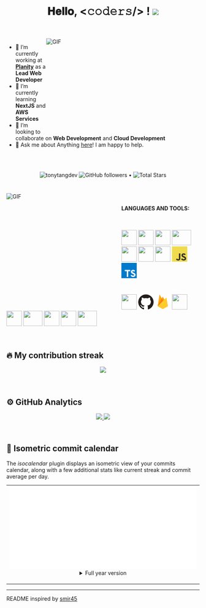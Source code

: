 <h1 align="center">
  𝐇𝐞𝐥𝐥𝐨, &lt;𝚌𝚘𝚍𝚎𝚛𝚜/&gt; !
  <a target="_blank">
    <img src="https://github.com/JayantGoel001/JayantGoel001/blob/master/GIF/Hi.gif" width="40px" />
  </a>
</h1>

<br/>
<br/>
<a target="_blank">
  <img align="right" height="250" width="400" alt="GIF" src="https://github.com/JayantGoel001/JayantGoel001/blob/master/GIF/code.gif">
</a>

- 🔭 I’m currently working at **[Planity](https://www.planity.com/)** as a **Lead Web Developer**
- 🌱 I’m currently learning **NextJS** and **AWS Services**
- 👯 I’m looking to collaborate on **Web Development** and **Cloud Development**
- 💬 Ask me about Anything [here](https://github.com/tonytangdev/tonytangdev/issues/1)! I am happy to help.


<br/>
<br/>


<p align="center">  
  <img src="https://komarev.com/ghpvc/?username=tonytangdev" alt="tonytangdev" />
  <img alt="GitHub followers" src="https://img.shields.io/github/followers/tonytangdev?label=Followers&style=social"> •   
  <img src="https://img.shields.io/github/stars/tonytangdev?label=Stars" alt="Total Stars">
</p>




#

<a target="_blank"><img align="left" height="300" width="300" alt="GIF" src="https://pluspng.com/img-png/github-octocat-logo-vector-png-png-ico-icns-svg-more-512.png"></a>
<br/>


**LANGUAGES AND TOOLS:**  


<br/>
<br/>
<code><img height="40" width="40" src="https://cdn4.iconfinder.com/data/icons/logos-3/600/React.js_logo-512.png"></code>
<code><img height="40" width="40" src="https://cdn.worldvectorlogo.com/logos/tailwindcss.svg"></code>
<code><img height="40" width="40" src="https://seeklogo.com/images/N/next-js-logo-8FCFF51DD2-seeklogo.com.png"></code>
<code><img height="40" width="50" src="https://xstate.js.org/logo-white.svg"></code>
<code><img height="40" width="40" src="https://raw.githubusercontent.com/reduxjs/redux/master/logo/logo.png"></code>
<code><img height="40" width="40" src="https://www.flaticon.com/svg/static/icons/svg/1216/1216733.svg"></code>
<code><img height="40" width="40" src="https://cdn.iconscout.com/icon/free/png-256/css-131-722685.png"></code>
<code><img height="40" width="40" src="https://raw.githubusercontent.com/github/explore/80688e429a7d4ef2fca1e82350fe8e3517d3494d/topics/javascript/javascript.png"></code>
<code><img height="40" width="40" src="https://raw.githubusercontent.com/github/explore/80688e429a7d4ef2fca1e82350fe8e3517d3494d/topics/typescript/typescript.png"></code>


#
<code><img height="40" width="40" src="https://upload.wikimedia.org/wikipedia/commons/thumb/3/3f/Git_icon.svg/1024px-Git_icon.svg.png"></code>
<code><img height="40" width="40" src="https://raw.githubusercontent.com/github/explore/80688e429a7d4ef2fca1e82350fe8e3517d3494d/topics/github-api/github-api.png"></code>
<code><img height="40" width="40" src="https://raw.githubusercontent.com/github/explore/80688e429a7d4ef2fca1e82350fe8e3517d3494d/topics/firebase/firebase.png"></code>
<code><img height="40" width="40" src="https://cdn.worldvectorlogo.com/logos/nodejs-icon.svg"></code>
<code><img height="40" width="40" src="https://upload.wikimedia.org/wikipedia/commons/a/ab/Linux_Logo_in_Linux_Libertine_Font.svg"></code>
<code><img height="40" width="50" src="https://logodownload.org/wp-content/uploads/2017/11/amazon-web-services-logo.png"></code>
<code><img height="40" width="40" src="https://static-00.iconduck.com/assets.00/vercel-icon-512x449-3422jidz.png"></code>
<code><img height="40" width="40" src="https://docs.amplify.aws/assets/logo-dark.svg"></code>
<code><img height="40" width="50" src="https://1000logos.net/wp-content/uploads/2017/08/Spotify-Logo.png"></code>

<br/>

## 🔥 My contribution streak

<p align="center">
  <a href="https://github.com/tonytangdev/github-readme-streak-stats">
    <img src="https://github-readme-streak-stats.herokuapp.com/?user=tonytangdev#version3"/>
  </a>
</p>

<br/>

## ⚙️ GitHub Analytics

<p align="center">
<a href="https://github.com/tonytangdev">
  <img height="180em" src="https://github-readme-stats-eight-theta.vercel.app/api?username=tonytangdev&show_icons=true&theme=vue-light&include_all_commits=true&count_private=true" />
  <img height="180em" src="https://github-readme-stats-eight-theta.vercel.app/api/top-langs/?username=tonytangdev&layout=compact&exclude_lang=java+r&theme=vue-light" />
</a>
</p>


<br />

## 📅 Isometric commit calendar

The *isocalendar* plugin displays an isometric view of your commits calendar, along with a few additional stats like current streak and commit average per day.

<table>
  <td align="center">
    <img src="https://github.com/tonytangdev/tonytangdev/blob/main/metrics.plugin.isocalendar.svg">
    <details><summary>Full year version</summary>
      <img src="https://github.com/tonytangdev/tonytangdev/blob/main/metrics.plugin.isocalendar.fullyear.svg">
    </details>
    <img width="900" height="1" alt="">
    
  </td>
</table>
  

------
  
README inspired by [smir45](https://github.com/smir45)
